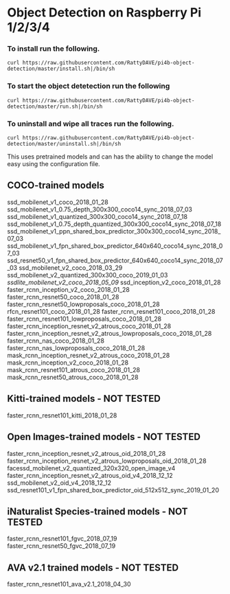 # Object Detection on Raspberry Pi 1/2/3/4

### To install run the following.
```
curl https://raw.githubusercontent.com/RattyDAVE/pi4b-object-detection/master/install.sh|/bin/sh
```

### To start the object detetection run the following
```
curl https://raw.githubusercontent.com/RattyDAVE/pi4b-object-detection/master/run.sh|/bin/sh
```

### To uninstall and wipe all traces run the following.
```
curl https://raw.githubusercontent.com/RattyDAVE/pi4b-object-detection/master/uninstall.sh|/bin/sh
```

This uses pretrained models and can has the ability to change the model easy using the configuration file. 

## COCO-trained models
ssd_mobilenet_v1_coco_2018_01_28
ssd_mobilenet_v1_0.75_depth_300x300_coco14_sync_2018_07_03
ssd_mobilenet_v1_quantized_300x300_coco14_sync_2018_07_18
ssd_mobilenet_v1_0.75_depth_quantized_300x300_coco14_sync_2018_07_18
ssd_mobilenet_v1_ppn_shared_box_predictor_300x300_coco14_sync_2018_07_03
ssd_mobilenet_v1_fpn_shared_box_predictor_640x640_coco14_sync_2018_07_03
ssd_resnet50_v1_fpn_shared_box_predictor_640x640_coco14_sync_2018_07_03
ssd_mobilenet_v2_coco_2018_03_29
ssd_mobilenet_v2_quantized_300x300_coco_2019_01_03
*ssdlite_mobilenet_v2_coco_2018_05_09*
ssd_inception_v2_coco_2018_01_28
faster_rcnn_inception_v2_coco_2018_01_28
faster_rcnn_resnet50_coco_2018_01_28
faster_rcnn_resnet50_lowproposals_coco_2018_01_28
rfcn_resnet101_coco_2018_01_28
faster_rcnn_resnet101_coco_2018_01_28
faster_rcnn_resnet101_lowproposals_coco_2018_01_28
faster_rcnn_inception_resnet_v2_atrous_coco_2018_01_28
faster_rcnn_inception_resnet_v2_atrous_lowproposals_coco_2018_01_28
faster_rcnn_nas_coco_2018_01_28
faster_rcnn_nas_lowproposals_coco_2018_01_28
mask_rcnn_inception_resnet_v2_atrous_coco_2018_01_28
mask_rcnn_inception_v2_coco_2018_01_28
mask_rcnn_resnet101_atrous_coco_2018_01_28
mask_rcnn_resnet50_atrous_coco_2018_01_28

## Kitti-trained models - NOT TESTED
faster_rcnn_resnet101_kitti_2018_01_28

## Open Images-trained models - NOT TESTED
faster_rcnn_inception_resnet_v2_atrous_oid_2018_01_28
faster_rcnn_inception_resnet_v2_atrous_lowproposals_oid_2018_01_28
facessd_mobilenet_v2_quantized_320x320_open_image_v4
faster_rcnn_inception_resnet_v2_atrous_oid_v4_2018_12_12
ssd_mobilenet_v2_oid_v4_2018_12_12
ssd_resnet101_v1_fpn_shared_box_predictor_oid_512x512_sync_2019_01_20


## iNaturalist Species-trained models - NOT TESTED
faster_rcnn_resnet101_fgvc_2018_07_19
faster_rcnn_resnet50_fgvc_2018_07_19

## AVA v2.1 trained models - NOT TESTED
faster_rcnn_resnet101_ava_v2.1_2018_04_30
